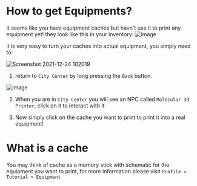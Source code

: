 # How to get Equipments?

It seems like you have equipment caches but havn't use it to print any equipment yet!
they look like this in your inventory: 
![image](https://user-images.githubusercontent.com/18545294/147308888-70f5d24b-258c-429b-8daa-7a1fa7822d0a.png)

it is very easy to turn your caches into actual equipment, you simply need to:

![Screenshot 2021-12-24 102019](https://user-images.githubusercontent.com/18545294/147307871-bb6a8ab2-bd0f-48d2-a4b7-99efaceafcbf.png)

1. return to `City Center` by long pressing the `Back` button.

![image](https://user-images.githubusercontent.com/18545294/147307934-cc5cc6f0-5107-48a9-912b-07e4c4a02755.png)

2. When you are in `City Center` you will see an NPC called `Molecular 3d Printer`, click on it to interact with it 

3. Now simply click on the cache you want to print to print it into a real equipment!

# What is a cache
You may think of cache as a memory stick with schematic for the equipment you want to print, 
for more information please visit `Profile > Tutorial > Equipment`

